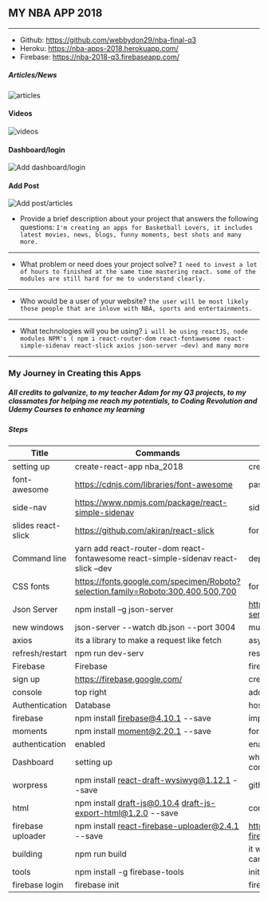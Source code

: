 ## MY NBA APP 2018
-------------------------------------------------
* Github: https://github.com/webbydon29/nba-final-q3
* Heroku: https://nba-apps-2018.herokuapp.com/
* Firebase: https://nba-2018-q3.firebaseapp.com/

##### Articles/News
![articles](public/images/screenshots/a.png)

#### Videos
![videos](public/images/screenshots/c.png)

#### Dashboard/login
![Add dashboard/login](public/images/screenshots/d.png)

#### Add Post
![Add post/articles](public/images/screenshots/f.png)



* Provide a brief description about your project that answers the following questions:
``` I'm creating an apps for Basketball Lovers, it includes latest movies, news, blogs, funny moments, best shots and many more. ```
---------------------------------------
* What problem or need does your project solve?
```I need to invest a lot of hours to finished at the same time mastering react. some of the modules are still hard for me to understand clearly. ```
--------------------------------------
* Who would be a user of your website?
```the user will be most likely those people that are inlove with NBA, sports and entertainments.```
----------------------------------------
* What technologies will you be using?
```i will be using reactJS, node modules NPM's ( npm i react-router-dom react-fontawesome react-simple-sidenav react-slick axios json-server –dev) and many more```
-----------------------------------


### My Journey in Creating this Apps

##### All credits to galvanize, to my teacher Adam for my Q3 projects, to my classmates for helping me reach my potentials, to Coding Revolution and Udemy Courses to enhance my learning

##### Steps
| Title | Commands | Comments |
|-------|----------|----------|
| setting up | create-react-app nba_2018 | creating a new projects |
| font-awesome | https://cdnjs.com/libraries/font-awesome | paste it on index.html|
| side-nav | https://www.npmjs.com/package/react-simple-sidenav | side navigation |
| slides react-slick | https://github.com/akiran/react-slick | for slides|
| Command line| yarn add react-router-dom react-fontawesome react-simple-sidenav react-slick –dev | dependencies i used. part 1 |
| CSS fonts | https://fonts.google.com/specimen/Roboto?selection.family=Roboto:300,400,500,700 | for css |
| Json Server | npm install –g json-server | https://github.com/typicode/json-server |
| new windows | json-server --watch db.json --port 3004 | must be on the same directory |
| axios | its a library to make a request  like fetch  | async request |
| refresh/restart | npm run dev-serv | restart watching |
| Firebase | Firebase | firebase |
| sign up | https://firebase.google.com/ | create your account |
|  console | top right | add project | gives you the dashboard application // will give you authentication  |
| Authentication | Database | hosting |
| firebase | 	npm install firebase@4.10.1 --save | imported json files |
| moments | npm install moment@2.20.1 --save | for setting to  autodate |
| authentication | enabled | enables password and email |
| Dashboard | setting up | where user can add/post articles, comments and so on |
| worpress | npm install react-draft-wysiwyg@1.12.1 --save | github.com/jpuri/react-draft-wysiwyg|
| html | npm install draft-js@0.10.4 draft-js-export-html@1.2.0 --save | convert to html file for articles|
| firebase uploader |	npm install react-firebase-uploader@2.4.1 --save | 	https://www.npmjs.com/package/react-firebase-file-uploader |
| building | npm run build | it will create a bundle for production that can rn though firebase or even heroku |
| tools |	npm install -g firebase-tools | initialization |
| firebase login | 	firebase init | 	firebase deploy |
